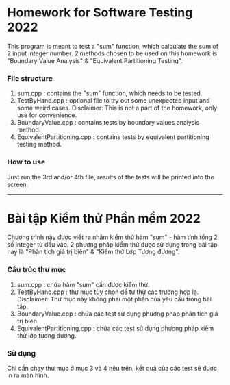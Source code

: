# Homework for Software Testing 2022

This program is meant to test a "sum" function, which calculate the sum of 2 input integer number.
2 methods chosen to be used on this homework is "Boundary Value Analysis" & "Equivalent Partitioning Testing".

### File structure

1. sum.cpp : contains the "sum" function, which needs to be tested.
2. TestByHand.cpp : optional file to try out some unexpected input and some weird cases. Disclaimer: This is not a part of the homework, only use for convenience.
3. BoundaryValue.cpp : contains tests by boundary values analysis method.
4. EquivalentPartitioning.cpp : contains tests by equivalent partitioning testing method.

### How to use
Just run the 3rd and/or 4th file, results of the tests will be printed into the screen.

---

# Bài tập Kiểm thử Phần mềm 2022

Chương trình này được viết ra nhằm kiểm thử hàm "sum" - hàm tính tổng 2 số integer từ đầu vào.
2 phương pháp kiểm thử được sử dụng trong bài tập này là "Phân tích giá trị biên" & "Kiểm thử Lớp Tương đương".

### Cấu trúc thư mục

1. sum.cpp : chứa hàm "sum" cần được kiểm thử.
2. TestByHand.cpp : thư mục tùy chọn để tự thử các trường hợp lạ. Disclaimer: Thư mục này không phải một phần của yêu cầu trong bài tập.
3. BoundaryValue.cpp : chứa các test sử dụng phương pháp phân tích giá trị biên.
4. EquivalentPartitioning.cpp : chứa các test sử dụng phương pháp kiểm thử lớp tương đương.

### Sử dụng
Chỉ cần chạy thư mục ở mục 3 và 4 nêu trên, kết quả của các test sẽ được in ra màn hình.

